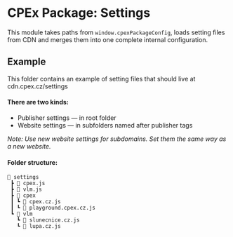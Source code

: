 # CPEx Package: Settings
This module takes paths from `window.cpexPackageConfig`, loads setting files from CDN and merges them into one complete internal configuration.

## Example
This folder contains an example of setting files that should live at cdn.cpex.cz/settings

#### There are two kinds:
- Publisher settings ― in root folder
- Website settings ― in subfolders named after publisher tags

*Note: Use new website settings for subdomains. Set them the same way as a new website.*

#### Folder structure:
```
📂 settings
 ┣ 📜 cpex.js
 ┣ 📜 vlm.js
 ┣ 📂 cpex
 ┃ ┗ 📜 cpex.cz.js
 ┃ ┗ 📜 playground.cpex.cz.js
 ┗ 📂 vlm
   ┗ 📜 slunecnice.cz.js
   ┗ 📜 lupa.cz.js
```
